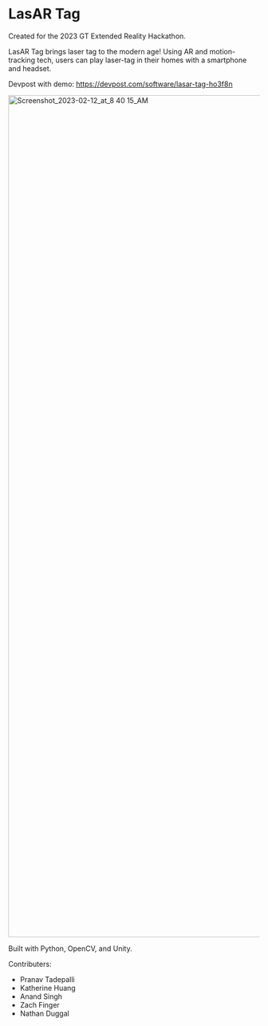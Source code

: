 # LasAR Tag

Created for the 2023 GT Extended Reality Hackathon.

LasAR Tag brings laser tag to the modern age! Using AR and motion-tracking tech, users can play laser-tag in their homes with a smartphone and headset.

Devpost with demo: https://devpost.com/software/lasar-tag-ho3f8n

<img width="1686" alt="Screenshot_2023-02-12_at_8 40 15_AM" src="https://user-images.githubusercontent.com/39681791/235381849-a88e834b-2d7a-4132-937a-b9d1017caee1.png">

Built with Python, OpenCV, and Unity.

Contributers:
* Pranav Tadepalli
* Katherine Huang
* Anand Singh
* Zach Finger
* Nathan Duggal
